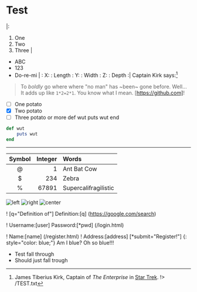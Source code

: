# Test
|:
1. One
2. Two
3. Three
|
* ABC
* 123
* Do-re-mi
|
: X:
: Length
: Y:
: Width
: Z:
: Depth
:|
Captain Kirk says:[^1]
> To *boldly* go where where "no man" has ~been~ gone before.
Well... It adds up like `1*2=2*1`.
You know what I mean.
[https://github.com]!


- [ ] One potato
- [x] Two potato
- [ ] Three potato or more
    def wut
      puts wut
    end
``` ruby
def wut
	puts wut
end
```
---
| Symbol | Integer | Words |
|:------:| ---:    | :-----|
|@       | 1       | Ant Bat Cow |
|    $   |    234  | Zebra         |
|      %|      67891| Supercalifragilistic |
![left ](/favicon.ico)
![ right](/favicon.ico)
![ center ](/favicon.ico)

! [q="Definition of"] Definition:[q] (https://google.com/search)

! Username:[user] Password:[*pwd] (/login.html)

! Name:[name] (/register.html)
! Address:[address] [*submit="Register!"]
{: style="color: blue;"}
Am I blue?
Oh so blue!!!
[^1]: James Tiberius Kirk, Captain of _The Enterprise_  in [Star Trek](https://en.wikipedia.org/wiki/Star_Trek).
!> /TEST.txt
<ul>
  <li>Test fall through</li>
  <li>Should just fall trough</li>
</ul>
